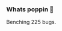 ### Whats poppin 👋

<!--
**colechang/colechang** is a ✨ _special_ ✨ repository because its `README.md` (this file) appears on your GitHub profile.

Here are some ideas to get you started:

-->

Benching 225 bugs.
